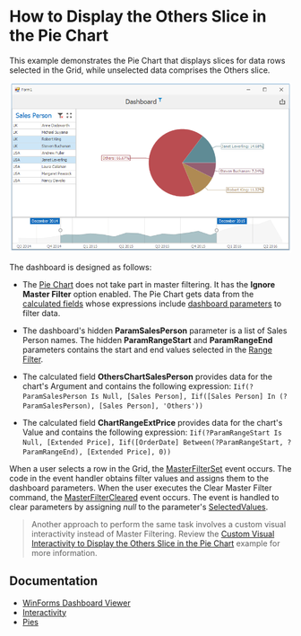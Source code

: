 # How to Display the Others Slice in the Pie Chart

This example demonstrates the Pie Chart that displays slices for data rows selected in the Grid, while unselected data comprises the Others slice.

![screenshot](https://github.com/DevExpress-Examples/how-to-display-pie-chart-others-slice/blob/18.2.4%2B/images/screenshot.png)

The dashboard is designed as follows:

* The [Pie Chart](https://docs.devexpress.com/Dashboard/15262) does not take part in master filtering. It has the **Ignore Master Filter** option enabled. The Pie Chart gets data from the [calculated fields](https://docs.devexpress.com/Dashboard/16134) whose expressions include [dashboard parameters](https://docs.devexpress.com/Dashboard/16135) to filter data.

* The dashboard's hidden **ParamSalesPerson** parameter is a list of Sales Person names. The hidden **ParamRangeStart** and **ParamRangeEnd** parameters contains the start and end values selected in the [Range Filter](https://docs.devexpress.com/Dashboard/15265). 

* The calculated field **OthersChartSalesPerson** provides data for the chart's Argument and contains the following expression:
`Iif(?ParamSalesPerson Is Null, [Sales Person], Iif([Sales Person] In (?ParamSalesPerson), [Sales Person], 'Others'))`

* The calculated field **ChartRangeExtPrice** provides data for the chart's Value and contains the following expression:
`Iif(?ParamRangeStart Is Null, [Extended Price], Iif([OrderDate] Between(?ParamRangeStart, ?ParamRangeEnd), [Extended Price], 0))`

When a user selects a row in the Grid, the [MasterFilterSet](https://docs.devexpress.com/Dashboard/DevExpress.DashboardWin.DashboardViewer.MasterFilterSet) event occurs. The code in the event handler obtains filter values and assigns them to the dashboard parameters.
When the user executes the Clear Master Filter command, the [MasterFilterCleared](https://docs.devexpress.com/Dashboard/DevExpress.DashboardWin.DashboardViewer.MasterFilterCleared) event occurs. The event is handled to clear parameters by assigning _null_ to the parameter's [SelectedValues](https://docs.devexpress.com/Dashboard/DevExpress.DashboardWin.DashboardParameterDescriptor.SelectedValues).

> Another approach to perform the same task involves a custom visual interactivity instead of Master Filtering. Review the [Custom Visual Interactivity to Display the Others Slice in the Pie Chart](https://github.com/DevExpress-Examples/custom-visual-interactivity-to-display-pie-chart-others-slice) example for more information.

## Documentation

- [WinForms Dashboard Viewer](https://docs.devexpress.com/Dashboard/117122)
- [Interactivity](https://docs.devexpress.com/Dashboard/116692)
- [Pies](https://docs.devexpress.com/Dashboard/15262)
